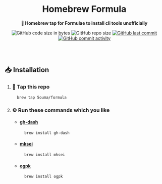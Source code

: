 <br />

<div align="center">

# Homebrew Formula

**🍺 Homebrew tap for Formulae to install cli tools unofficially**

![GitHub code size in bytes](https://img.shields.io/github/languages/code-size/5ouma/homebrew-formula?style=flat-square)
![GitHub repo size](https://img.shields.io/github/repo-size/5ouma/homebrew-formula?style=flat-square)
[![GitHub last commit](https://img.shields.io/github/last-commit/5ouma/homebrew-formula?style=flat-square)](https://github.com/5ouma/homebrew-formula/commit/HEAD)
[![GitHub commit activity](https://img.shields.io/github/commit-activity/m/5ouma/homebrew-formula?style=flat-square)](https://github.com/5ouma/homebrew-formula/commits/main)

</div>

<br /><br />

## 📥 Installation

1. ### 🚰 Tap this repo

   ```shell
     brew tap 5ouma/formula
   ```

2. ### ⚙️ Run these commands which you like

   - #### [gh-dash](https://dlvhdr.github.io/gh-dash)

     ```shell
       brew install gh-dash
     ```

   - #### [mksei](https://gist.github.com/miclf/bf4b0cb6de9ead726197db7ed3d937b5)

     ```shell
       brew install mksei
     ```

   - #### [ogpk](https://github.com/almonk/ogpk)

     ```shell
       brew install ogpk
     ```
